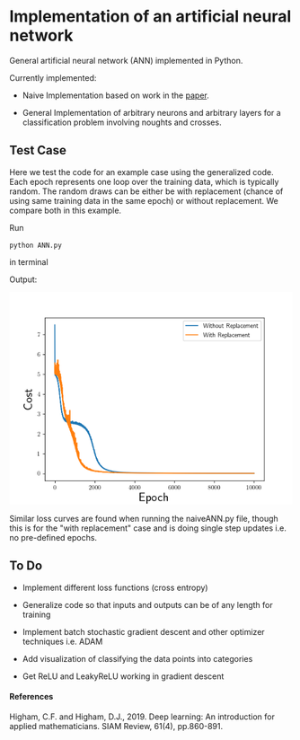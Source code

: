 # Implementation of an artificial neural network
General artificial neural network (ANN) implemented in Python.

Currently implemented:
- Naive Implementation based on work in the [paper](https://epubs.siam.org/doi/pdf/10.1137/18M1165748).

- General Implementation of arbitrary neurons and arbitrary layers for a
classification problem involving noughts and crosses.

## Test Case

Here we test the code for an example case using the generalized code. Each epoch represents one loop over the training data, which is typically random. The random draws can be either be with replacement (chance of using same training data in the same epoch) or without replacement. We compare both in this example.

Run

```
python ANN.py
```
in terminal

Output:

![demonstration.png](demonstration.png)


Similar loss curves are found when running the naiveANN.py file, though this is for the "with replacement" case and is doing single step updates i.e. no pre-defined epochs.  

## To Do

- Implement different loss functions (cross entropy)

- Generalize code so that inputs and outputs can be of any length for training

- Implement batch stochastic gradient descent and other optimizer techniques i.e. ADAM

- Add visualization of classifying the data points into categories

- Get ReLU and LeakyReLU working in gradient descent

#### References

Higham, C.F. and Higham, D.J., 2019. Deep learning: An introduction for applied mathematicians. SIAM Review, 61(4), pp.860-891.
